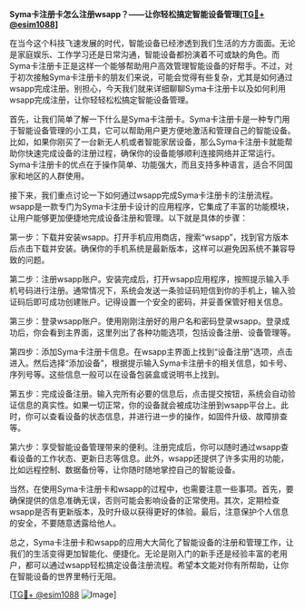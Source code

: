 **Syma卡注册卡怎么注册wsapp？——让你轻松搞定智能设备管理[[TG💪+ @esim1088](https://t.me/s/esim1088)]**

在当今这个科技飞速发展的时代，智能设备已经渗透到我们生活的方方面面。无论是家庭娱乐、工作学习还是日常沟通，智能设备都扮演着不可或缺的角色。而Syma卡注册卡正是这样一个能够帮助用户高效管理智能设备的好帮手。不过，对于初次接触Syma卡注册卡的朋友们来说，可能会觉得有些复杂，尤其是如何通过wsapp完成注册。别担心，今天我们就来详细聊聊Syma卡注册卡以及如何利用wsapp完成注册，让你轻轻松松搞定智能设备管理。

首先，让我们简单了解一下什么是Syma卡注册卡。Syma卡注册卡是一种专门用于智能设备管理的小工具，它可以帮助用户更方便地激活和管理自己的智能设备。比如，如果你刚买了一台新无人机或者智能家居设备，那么Syma卡注册卡就能帮助你快速完成设备的注册过程，确保你的设备能够顺利连接网络并正常运行。Syma卡注册卡的优点在于操作简单、功能强大，而且支持多种语言，适合不同国家和地区的人群使用。

接下来，我们重点讨论一下如何通过wsapp完成Syma卡注册卡的注册流程。wsapp是一款专门为Syma卡注册卡设计的应用程序，它集成了丰富的功能模块，让用户能够更加便捷地完成设备注册和管理。以下就是具体的步骤：

第一步：下载并安装wsapp。打开手机应用商店，搜索“wsapp”，找到官方版本后点击下载并安装。确保你的手机系统是最新版本，这样可以避免因系统不兼容导致的问题。

第二步：注册wsapp账户。安装完成后，打开wsapp应用程序，按照提示输入手机号码进行注册。通常情况下，系统会发送一条验证码短信到你的手机上，输入验证码后即可成功创建账户。记得设置一个安全的密码，并妥善保管好相关信息。

第三步：登录wsapp账户。使用刚刚注册好的用户名和密码登录wsapp。登录成功后，你会看到主界面，这里列出了各种功能选项，包括设备注册、设备管理等。

第四步：添加Syma卡注册卡信息。在wsapp主界面上找到“设备注册”选项，点击进入。然后选择“添加设备”，根据提示输入Syma卡注册卡的相关信息，如卡号、序列号等。这些信息一般可以在设备包装盒或说明书上找到。

第五步：完成设备注册。输入完所有必要的信息后，点击提交按钮，系统会自动验证信息的真实性。如果一切正常，你的设备就会被成功注册到wsapp平台上。此时，你可以查看设备的状态信息，并进行进一步的操作，如固件升级、故障排查等。

第六步：享受智能设备管理带来的便利。注册完成后，你可以随时通过wsapp查看设备的工作状态、更新日志等信息。此外，wsapp还提供了许多实用的功能，比如远程控制、数据备份等，让你随时随地掌控自己的智能设备。

当然，在使用Syma卡注册卡和wsapp的过程中，也需要注意一些事项。首先，要确保提供的信息准确无误，否则可能会影响设备的正常使用。其次，定期检查wsapp是否有更新版本，及时升级以获得更好的体验。最后，注意保护个人信息的安全，不要随意透露给他人。

总之，Syma卡注册卡和wsapp的应用大大简化了智能设备的注册和管理工作，让我们的生活变得更加智能化、便捷化。无论是刚入门的新手还是经验丰富的老用户，都可以通过wsapp轻松搞定设备注册流程。希望本文能对你有所帮助，让你在智能设备的世界里畅行无阻。

[[TG💪+ @esim1088](https://t.me/s/esim1088) ![Image](https://i.postimg.cc/4NQfJmqS/Snipaste-2025-05-13-00-14-12.png)]